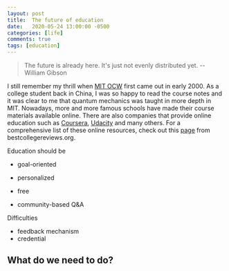 ```yaml
---
layout: post
title:  The future of education
date:   2020-05-24 13:00:00 -0500
categories: [life]
comments: true
tags: [education]
---
```


> The future is already here. It's just not evenly distributed yet. -- William Gibson

I still remember my thrill when [MIT OCW][ocw] first came out in early 2000.
As a college student back in China, I was so happy to read the course notes and
it was clear to me that quantum mechanics was taught in more depth in MIT.
Nowadays, more and more famous schools have made their course materials available online.
There are also companies that provide online education
such as [Coursera][c], [Udacity][u] and many others.
For a comprehensive list of these online resources, check out this
[page][list] from bestcollegereviews.org.

Education should be

* goal-oriented
* personalized
* free

* community-based Q&A

Difficulties

* feedback mechanism
* credential

## What do we need to do?


[c]: https://www.coursera.org/
[ocw]: https://www.coursera.org/
[u]: https://www.udacity.com/
[list]: http://www.bestcollegereviews.org/50-top-online-learning-sites/
